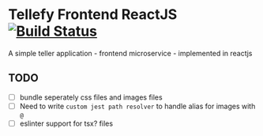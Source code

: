 # Tellefy Frontend ReactJS [![Build Status](https://www.travis-ci.com/vipulDessai/tellefy-frontend-microservice-reactjs.svg?branch=working)](https://www.travis-ci.com/vipulDessai/tellefy-frontend-microservice-reactjs)
A simple teller application - frontend microservice - implemented in reactjs

## TODO
- [ ] bundle seperately css files and images files
- [ ] Need to write `custom jest path resolver` to handle alias for images with `@`
- [ ] eslinter support for tsx? files